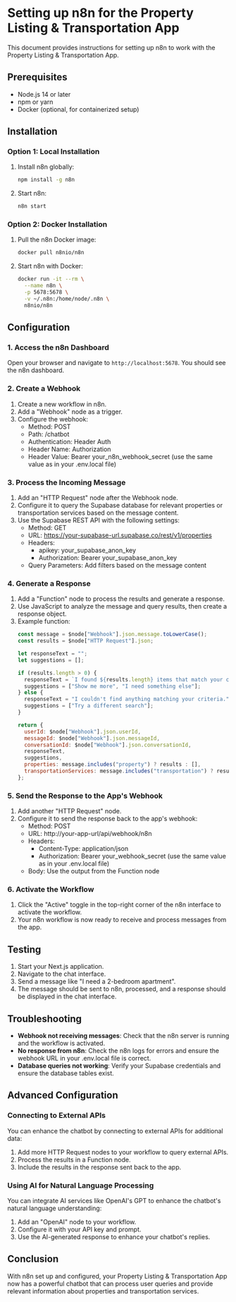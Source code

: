 # Setting up n8n for the Property Listing & Transportation App

This document provides instructions for setting up n8n to work with the Property Listing & Transportation App.

## Prerequisites

- Node.js 14 or later
- npm or yarn
- Docker (optional, for containerized setup)

## Installation

### Option 1: Local Installation

1. Install n8n globally:
   ```bash
   npm install -g n8n
   ```

2. Start n8n:
   ```bash
   n8n start
   ```

### Option 2: Docker Installation

1. Pull the n8n Docker image:
   ```bash
   docker pull n8nio/n8n
   ```

2. Start n8n with Docker:
   ```bash
   docker run -it --rm \
     --name n8n \
     -p 5678:5678 \
     -v ~/.n8n:/home/node/.n8n \
     n8nio/n8n
   ```

## Configuration

### 1. Access the n8n Dashboard

Open your browser and navigate to `http://localhost:5678`. You should see the n8n dashboard.

### 2. Create a Webhook

1. Create a new workflow in n8n.
2. Add a "Webhook" node as a trigger.
3. Configure the webhook:
   - Method: POST
   - Path: /chatbot
   - Authentication: Header Auth
   - Header Name: Authorization
   - Header Value: Bearer your_n8n_webhook_secret (use the same value as in your .env.local file)

### 3. Process the Incoming Message

1. Add an "HTTP Request" node after the Webhook node.
2. Configure it to query the Supabase database for relevant properties or transportation services based on the message content.
3. Use the Supabase REST API with the following settings:
   - Method: GET
   - URL: https://your-supabase-url.supabase.co/rest/v1/properties
   - Headers:
     - apikey: your_supabase_anon_key
     - Authorization: Bearer your_supabase_anon_key
   - Query Parameters: Add filters based on the message content

### 4. Generate a Response

1. Add a "Function" node to process the results and generate a response.
2. Use JavaScript to analyze the message and query results, then create a response object.
3. Example function:
   ```javascript
   const message = $node["Webhook"].json.message.toLowerCase();
   const results = $node["HTTP Request"].json;
   
   let responseText = "";
   let suggestions = [];
   
   if (results.length > 0) {
     responseText = `I found ${results.length} items that match your criteria.`;
     suggestions = ["Show me more", "I need something else"];
   } else {
     responseText = "I couldn't find anything matching your criteria.";
     suggestions = ["Try a different search"];
   }
   
   return {
     userId: $node["Webhook"].json.userId,
     messageId: $node["Webhook"].json.messageId,
     conversationId: $node["Webhook"].json.conversationId,
     responseText,
     suggestions,
     properties: message.includes("property") ? results : [],
     transportationServices: message.includes("transportation") ? results : []
   };
   ```

### 5. Send the Response to the App's Webhook

1. Add another "HTTP Request" node.
2. Configure it to send the response back to the app's webhook:
   - Method: POST
   - URL: http://your-app-url/api/webhook/n8n
   - Headers:
     - Content-Type: application/json
     - Authorization: Bearer your_webhook_secret (use the same value as in your .env.local file)
   - Body: Use the output from the Function node

### 6. Activate the Workflow

1. Click the "Active" toggle in the top-right corner of the n8n interface to activate the workflow.
2. Your n8n workflow is now ready to receive and process messages from the app.

## Testing

1. Start your Next.js application.
2. Navigate to the chat interface.
3. Send a message like "I need a 2-bedroom apartment".
4. The message should be sent to n8n, processed, and a response should be displayed in the chat interface.

## Troubleshooting

- **Webhook not receiving messages**: Check that the n8n server is running and the workflow is activated.
- **No response from n8n**: Check the n8n logs for errors and ensure the webhook URL in your .env.local file is correct.
- **Database queries not working**: Verify your Supabase credentials and ensure the database tables exist.

## Advanced Configuration

### Connecting to External APIs

You can enhance the chatbot by connecting to external APIs for additional data:

1. Add more HTTP Request nodes to your workflow to query external APIs.
2. Process the results in a Function node.
3. Include the results in the response sent back to the app.

### Using AI for Natural Language Processing

You can integrate AI services like OpenAI's GPT to enhance the chatbot's natural language understanding:

1. Add an "OpenAI" node to your workflow.
2. Configure it with your API key and prompt.
3. Use the AI-generated response to enhance your chatbot's replies.

## Conclusion

With n8n set up and configured, your Property Listing & Transportation App now has a powerful chatbot that can process user queries and provide relevant information about properties and transportation services. 
